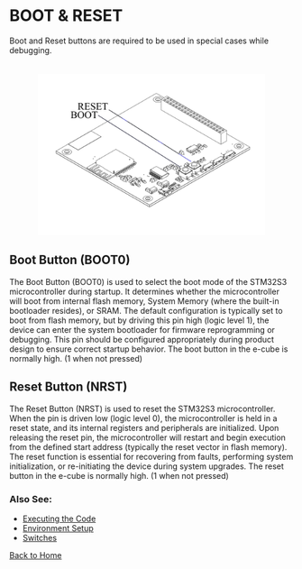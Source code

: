 # BOOT & RESET

Boot and Reset buttons are required to be used in special cases while debugging.

<div style="text-align: center;"><img src="../../public/bootnreset.png" title="On Board Computer" style="max-width: 80%; height: auto; width: 600px; margin-top: 20px;" /></div>

## Boot Button (BOOT0)
The Boot Button (BOOT0) is used to select the boot mode of the STM32S3 microcontroller during startup. It determines whether the microcontroller will boot from internal flash memory, System Memory (where the built-in bootloader resides), or SRAM. The default configuration is typically set to boot from flash memory, but by driving this pin high (logic level 1), the device can enter the system bootloader for firmware reprogramming or debugging. This pin should be configured appropriately during product design to ensure correct startup behavior.
The boot button in the e-cube is normally high. (1 when not pressed)

## Reset Button (NRST)
The Reset Button (NRST) is used to reset the STM32S3 microcontroller. When the pin is driven low (logic level 0), the microcontroller is held in a reset state, and its internal registers and peripherals are initialized. Upon releasing the reset pin, the microcontroller will restart and begin execution from the defined start address (typically the reset vector in flash memory). The reset function is essential for recovering from faults, performing system initialization, or re-initiating the device during system upgrades.
The reset button in the e-cube is normally high. (1 when not pressed)

### Also See:

- [Executing the Code](/en/operationguide/executingthecode.md)
- [Environment Setup](/en/operationguide/environmentsetup.md)
- [Switches](/en/operationguide/switches.md)

[Back to Home](./index.md)